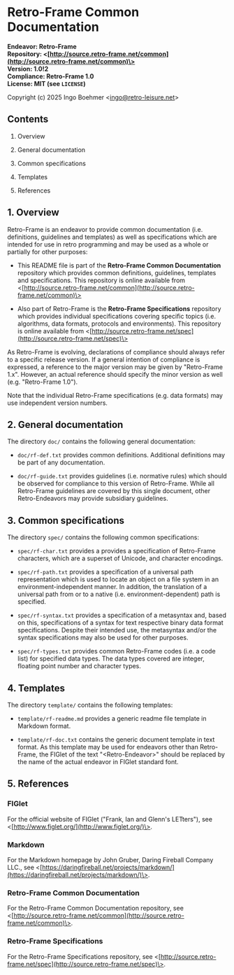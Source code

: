 # Retro-Frame Common Documentation

**Endeavor: Retro-Frame**  
**Repository: \<[http://source.retro-frame.net/common](http://source.retro-frame.net/common)\>**  
**Version: 1.0!2**  
**Compliance: Retro-Frame 1.0**  
**License: MIT (see `LICENSE`)**  

Copyright (c) 2025 Ingo Boehmer \<ingo@retro-leisure.net\>


## Contents

1. Overview

2. General documentation

3. Common specifications

4. Templates

5. References


## 1. Overview

Retro-Frame is an endeavor to provide common documentation (i.e. definitions,
guidelines and templates) as well as specifications which are intended for use
in retro programming and may be used as a whole or partially for other purposes:

* This README file is part of the **Retro-Frame Common Documentation**
  repository which provides common definitions, guidelines, templates and
  specifications. This repository is online available from
  \<[http://source.retro-frame.net/common](http://source.retro-frame.net/common)\>

* Also part of Retro-Frame is the **Retro-Frame Specifications** repository
  which provides individual specifications covering specific topics (i.e.
  algorithms, data formats, protocols and environments). This repository is
  online available from
  \<[http://source.retro-frame.net/spec](http://source.retro-frame.net/spec)\>

As Retro-Frame is evolving, declarations of compliance should always refer to a
specific release version. If a general intention of compliance is expressed, a
reference to the major version may be given by "Retro-Frame 1.x". However, an
actual reference should specify the minor version as well (e.g. "Retro-Frame
1.0").

Note that the individual Retro-Frame specifications (e.g. data formats) may use
independent version numbers.


## 2. General documentation

The directory `doc/` contains the following general documentation:

* `doc/rf-def.txt` provides common definitions. Additional definitions may be
  part of any documentation.

* `doc/rf-guide.txt` provides guidelines (i.e. normative rules) which should be
  observed for compliance to this version of Retro-Frame. While all Retro-Frame
  guidelines are covered by this single document, other Retro-Endeavors may
  provide subsidiary guidelines.


## 3. Common specifications

The directory `spec/` contains the following common specifications:

* `spec/rf-char.txt` provides a provides a specification of Retro-Frame
  characters, which are a superset of Unicode, and character encodings.

* `spec/rf-path.txt` provides a specification of a universal path
  representation which is used to locate an object on a file system in an
  environment-independent manner. In addition, the translation of a universal
  path from or to a native (i.e. environment-dependent) path is specified.

* `spec/rf-syntax.txt` provides a specification of a metasyntax and, based on
  this, specifications of a syntax for text respective binary data format
  specifications. Despite their intended use, the metasyntax and/or the syntax
  specifications may also be used for other purposes.

* `spec/rf-types.txt` provides common Retro-Frame codes (i.e. a code list) for
  specified data types. The data types covered are integer, floating point
  number and character types.


## 4. Templates

The directory `template/` contains the following templates:

* `template/rf-readme.md` provides a generic readme file template in Markdown
  format.

* `template/rf-doc.txt` contains the generic document template in text format.
  As this template may be used for endeavors other than Retro-Frame, the
  FIGlet of the text "\<Retro-Endeavor\>" should be replaced by the name of
  the actual endeavor in FIGlet standard font.


## 5. References

### FIGlet

For the official website of FIGlet ("Frank, Ian and Glenn's LETters"), see
\<[http://www.figlet.org/](http://www.figlet.org/)\>.

### Markdown

For the Markdown homepage by John Gruber, Daring Fireball Company LLC., see
\<[https://daringfireball.net/projects/markdown/](https://daringfireball.net/projects/markdown/)\>.

### Retro-Frame Common Documentation

For the Retro-Frame Common Documentation repository, see
\<[http://source.retro-frame.net/common](http://source.retro-frame.net/common)\>.

### Retro-Frame Specifications

For the Retro-Frame Specifications repository, see
\<[http://source.retro-frame.net/spec](http://source.retro-frame.net/spec)\>.
